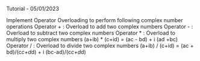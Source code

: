 Tutorial - 05/01/2023

Implement Operator Overloading to perform following complex number operations
    Operator + : Overload to add two complex numbers
    Operator - : Overload to subtract two complex numbers
    Operator * : Overload to multiply two complex numbers (a+ib) * (c+id) = (ac - bd) + i (ad +bc)
    Operator / : Overload to divide two complex numbers (a+ib) / (c+id) = (ac + bd)/(c*c+d*d) + i (bc-ad)/(c*c+d*d)
